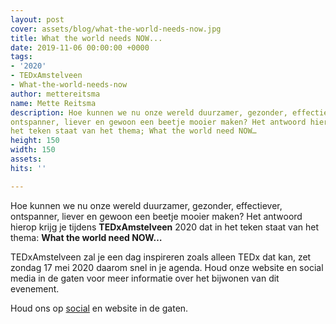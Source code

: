 ```yaml
---
layout: post
cover: assets/blog/what-the-world-needs-now.jpg
title: What the world needs NOW...
date: 2019-11-06 00:00:00 +0000
tags:
- '2020'
- TEDxAmstelveen
- What-the-world-needs-now
author: mettereitsma
name: Mette Reitsma
description: Hoe kunnen we nu onze wereld duurzamer, gezonder, effectiever,
ontspanner, liever en gewoon een beetje mooier maken? Het antwoord hierop krijg je tijdens TEDxAmstelveen 2020 dat in
het teken staat van het thema; What the world need NOW…
height: 150
width: 150
assets:
hits: ''

---
```

Hoe kunnen we nu onze wereld duurzamer, gezonder, effectiever,
ontspanner, liever en gewoon een beetje mooier maken?
Het antwoord hierop krijg je tijdens **TEDxAmstelveen** 2020 dat in
het teken staat van het thema: **What the world need NOW…**

TEDxAmstelveen zal je een dag inspireren zoals alleen TEDx dat
kan, zet zondag 17 mei 2020 daarom snel in je agenda. Houd onze
website en social media in de gaten voor meer informatie over het
bijwonen van dit evenement.

Houd ons op [social](https://www.facebook.com/TEDxAmstelveen "Facebook") en website in de gaten.
